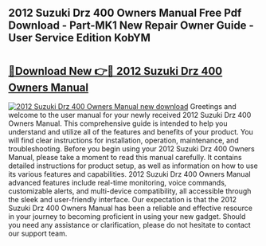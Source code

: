 ## 2012 Suzuki Drz 400 Owners Manual Free Pdf Download - Part-MK1 New Repair Owner Guide - User Service Edition KobYM

# <h2><a href="http://bc54632.oget.top/?id=2012+Suzuki+Drz+400+Owners+Manual">🔗Download New 👉🔴 2012 Suzuki Drz 400 Owners Manual</a></h2>

[![2012 Suzuki Drz 400 Owners Manual new download](https://i.imgur.com/5g1atiW.png)](http://bc54632.oget.top/?id=2012+Suzuki+Drz+400+Owners+Manual)
Greetings and welcome to the user manual for your newly received 2012 Suzuki Drz 400 Owners Manual. This comprehensive guide is intended to help you understand and utilize all of the features and benefits of your product. You will find clear instructions for installation, operation, maintenance, and troubleshooting. Before you begin using your 2012 Suzuki Drz 400 Owners Manual, please take a moment to read this manual carefully. It contains detailed instructions for product setup, as well as information on how to use its various features and capabilities. 2012 Suzuki Drz 400 Owners Manual advanced features include real-time monitoring, voice commands, customizable alerts, and multi-device compatibility, all accessible through the sleek and user-friendly interface. Our expectation is that the 2012 Suzuki Drz 400 Owners Manual has been a reliable and effective resource in your journey to becoming proficient in using your new gadget. Should you need any assistance or clarification, please do not hesitate to contact our support team.
